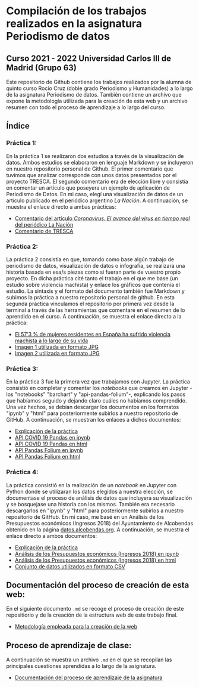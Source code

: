 #  Compilación de los trabajos realizados en la asignatura Periodismo de datos
## Curso  2021 - 2022 Universidad Carlos III de Madrid (Grupo 63)
Este repositorio de Github contiene los trabajos realizados por la alumna de quinto curso Rocío Cruz (doble grado Periodismo y Humanidades) a lo largo de la asignatura Periodismo de datos. También contiene un archivo que expone la metodología utilizada para la creación de esta web y un archivo resumen con todo el proceso de aprendizaje a lo largo del curso.
## Índice 
### Práctica 1:
En la práctica 1 se realizaron dos estudios a través de la visualización de datos. Ambos estudios se elaboraron en lenguaje Markdown y se incluyeron en nuestro repositorio personal de Github. El primer comentario que tuvimos que analizar corresponde con unos datos presentados por el proyecto TRESCA. El segundo comentario era de elección libre y consistía en comentar un artículo que poseyera un ejemplo de aplicación de Periodismo de Datos. En mi caso, elegí una visualización de datos de un artículo publicado en el periódico argentino *La Nación*. A continuación, se muestra el enlace directo a ambas prácticas:
- [Comentario del artículo *Coronavirus. El avance del virus en tiempo real* del periódico La Nación](https://github.com/Pontedatos/RocioCruz/blob/fbd56429d4826c691c5403235c88649b19e95b71/practica-1-libre.md)
- [Comentario de TRESCA](https://github.com/Pontedatos/RocioCruz/blob/fbd56429d4826c691c5403235c88649b19e95b71/practica-1-tresca.md)
### Práctica 2:
La práctica 2 consistía en que, tomando como base algún trabajo de periodismo de datos, visualización de datos o infografía, se realizara una historia basada en esa/s piezas como si fueran parte de vuestro propio proyecto. En dicha práctica cité tanto el trabajo en el que me base (un estudio sobre violencia machista) y enlace los gráficos que contenía el estudio. La sintaxis y el formato del documento también fue Markdown y subimos la práctica a nuestro repositorio personal de github. En esta segunda práctica vinculamos el repositorio por primera vez desde la terminal a través de las herramientas que comentaré en el resumen de lo aprendido en el curso. A continuación, se muestra el enlace directo a la práctica:
- [El 57’3 % de mujeres residentes en España ha sufrido violencia machista a lo largo de su vida](https://github.com/Pontedatos/RocioCruz/blob/93c6a2fa1761c85633d3d3c49c924b9e3c7f7ad7/practica-2.md)
- [Imagen 1 utilizada en formato JPG](https://github.com/Pontedatos/RocioCruz/blob/e67694da1a957393bc95c0b2fe6fca7215de8d54/violenciaedad.JPG)
- [Imagen 2 utilizada en formato JPG](https://github.com/Pontedatos/RocioCruz/blob/e67694da1a957393bc95c0b2fe6fca7215de8d54/violenciapareja.JPG)
### Práctica 3: 
En la práctica 3 fue la primera vez que trabajamos con Jupyter. La práctica consistió en completar y comentar los *notebooks* que creamos en Jupyter -los "notebooks" "barchart" y "api-pandas-folium"-, explicando los pasos que habíamos seguido y dejando claro cuáles no habíamos comprendido. Una vez hechos, se debían descargar los documentos en los formatos "ipynb" y "html" para posteriormente subirlos a nuestro repositorio de GitHub. A continuación, se muestran los enlaces a dichos documentos:
- [Explicación de la práctica](https://github.com/ROCIOCRUZZ/Repositorio-rociocruz/blob/8ce2713907e97a3694fa8690df9e6a0184aaa354/practica-3/practica-3.md)
- [API COVID 19 Pandas en ipynb](https://github.com/ROCIOCRUZZ/Repositorio-rociocruz/blob/8ce2713907e97a3694fa8690df9e6a0184aaa354/practica-3/python-api-covid19-pandas.ipynb)
- [API COVID 19 Pandas en html](https://github.com/ROCIOCRUZZ/Repositorio-rociocruz/blob/8ce2713907e97a3694fa8690df9e6a0184aaa354/practica-3/python-api-covid19-pandas.html)
- [API Pandas Folium en ipynb](https://github.com/ROCIOCRUZZ/Repositorio-rociocruz/blob/8ce2713907e97a3694fa8690df9e6a0184aaa354/practica-3/api-pandas-folium.ipynb)
- [API Pandas Folium en html](https://github.com/ROCIOCRUZZ/Repositorio-rociocruz/blob/8ce2713907e97a3694fa8690df9e6a0184aaa354/practica-3/api-pandas-folium.html)
### Práctica 4:
La práctica consistió en la realización de un *notebook* en Jupyter con Python donde se utilizaran los datos elegidos a nuestra elección, se documentase el proceso de análisis de datos que incluyera su visualización y se bosquejase una historia con los mismos. También era necesario descargarlos en "ipynb" y "html" para posteriormente subirlos a nuestro repositorio de GitHub. En mi caso, me basé en un Análisis de los Presupuestos económicos (Ingresos 2018) del Ayuntamiento de Alcobendas obtenido en la página [datos.alcobendas.org](https://datos.alcobendas.org/dataset/f1b27265-9654-447f-baef-2f3619a59baa/resource/7ba7d14a-7f1b-4533-8492-2448ed7d923c). A continuación, se muestra el enlace directo a ambos documentos:
- [Explicación de la práctica](https://github.com/Pontedatos/RocioCruz/blob/e67694da1a957393bc95c0b2fe6fca7215de8d54/practica-4.md)
- [Análisis de los Presupuestos económicos (Ingresos 2018) en ipynb](https://github.com/Pontedatos/RocioCruz/blob/15db9402f6eabbe4fc46f5224765551d16c40ba0/python-csv-ingresos-pandas.ipynb)
- [Análisis de los Presupuestos económicos (Ingresos 2018) en html](https://github.com/Pontedatos/RocioCruz/blob/15db9402f6eabbe4fc46f5224765551d16c40ba0/python-csv-ingresos-pandas.html)
- [Conjunto de datos utilizados en formato CSV](https://github.com/Pontedatos/RocioCruz/blob/e67694da1a957393bc95c0b2fe6fca7215de8d54/practica-4.csv.csv)
## Documentación del proceso de creación de esta web: 
En el siguiente documento `.md` se recoge el proceso de creación de este repositiorio y de la creación de la estructura web de este trabajo final.
- [Metodología empleada para la creación de la web](https://github.com/Pontedatos/RocioCruz/blob/9e4cf270c23b639aa2d5564b7e2e8bbc9fb83bf7/metodologia.md)
## Proceso de aprendizaje de clase:
A continuación se muestra un archivo `.md` en el que se recopilan las principales cuestiones aprendidas a lo largo de la asignatura.
- [Documentación del proceso de aprendizaje de la asignatura](https://github.com/Pontedatos/RocioCruz/blob/c2ef1ea39474106a14b788c6c0c56cc6f8dbe888/Resumen.md)

